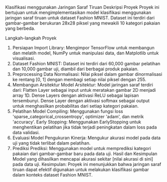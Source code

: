 Klasifikasi menggunakan Jaringan Saraf Tiruan
Deskripsi Proyek
Proyek ini bertujuan untuk mengimplementasikan model klasifikasi menggunakan jaringan saraf tiruan untuk dataset Fashion MNIST. Dataset ini terdiri dari gambar-gambar berukuran 28x28 piksel yang mewakili 10 kategori pakaian yang berbeda.

Langkah-langkah Proyek
1. Persiapan
Import Library: Mengimpor TensorFlow untuk membangun dan melatih model, NumPy untuk manipulasi data, dan Matplotlib untuk visualisasi.
2. Dataset
Fashion MNIST: Dataset ini terdiri dari 60,000 gambar pelatihan dan 10,000 gambar uji, diambil dari berbagai produk pakaian.
3. Preprocessing Data
Normalisasi: Nilai piksel dalam gambar dinormalisasi ke rentang [0, 1] dengan membagi setiap nilai piksel dengan 255.
4. Membangun Arsitektur Model
Arsitektur: Model jaringan saraf terdiri dari:
Flatten Layer sebagai input untuk meratakan gambar 2D menjadi array 1D.
Dense Layers dengan aktivasi ReLU sebagai lapisan tersembunyi.
Dense Layer dengan aktivasi softmax sebagai output untuk menghasilkan probabilitas dari setiap kategori pakaian.
5. Pelatihan Model
Compiling: Menggunakan fungsi loss 'sparse_categorical_crossentropy', optimizer 'adam', dan metrik 'accuracy'.
Early Stopping: Menggunakan EarlyStopping untuk menghentikan pelatihan jika tidak terjadi peningkatan dalam loss pada data validasi.
6. Evaluasi Model
Pengukuran Kinerja: Mengukur akurasi model pada data uji yang tidak terlibat dalam pelatihan.
7. Prediksi
Prediksi: Menggunakan model untuk memprediksi kategori pakaian dari gambar-gambar baru pada data uji.
Hasil dan Kesimpulan
Model yang dihasilkan mencapai akurasi sekitar [nilai akurasi di sini] pada data uji.
Kesimpulan: Proyek ini menunjukkan bahwa jaringan saraf tiruan dapat efektif digunakan untuk melakukan klasifikasi gambar dalam konteks dataset Fashion MNIST.

